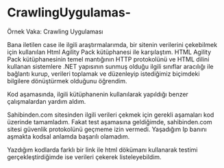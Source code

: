 # CrawlingUygulamas-
Örnek Vaka: Crawling Uygulaması

Bana iletilen case ile ilgili araştırmalarımda, bir sitenin verilerini çekebilmek için kullanılan Html Agility Pack kütüphanesi ile karşılaştım.
HTML Agility Pack kütüphanesinin temel mantığının HTTP protokolünü ve HTML dilini kullanan sistemlere .NET yapısının  sunmuş olduğu ilgili sınıflar aracılığı ile bağlantı kurup, verileri toplamak ve düzenleyip istediğimiz biçimdeki bilgilere dönüştürmek olduğunu öğrendim.

Kod aşamasında, ilgili kütüphanenin kullanılarak yapıldığı benzer çalışmalardan yardım aldım.

Sahibinden.com sitesinden ilgili verileri çekmek için gerekli aşamaları kod üzerinde tamamladım. Fakat test aşamasına geldiğimde, sahibinden.com sitesi güvenlik protokolünü geçmeme izin vermedi. Yaşadığım Ip banını aşmakta kodsal anlamda başarılı olamadım. 

Yazdığım kodlarda farklı bir link ile html dökümanı kullanarak testimi gerçekleştirdiğimde ise verileri çekerek listeleyebildim.
